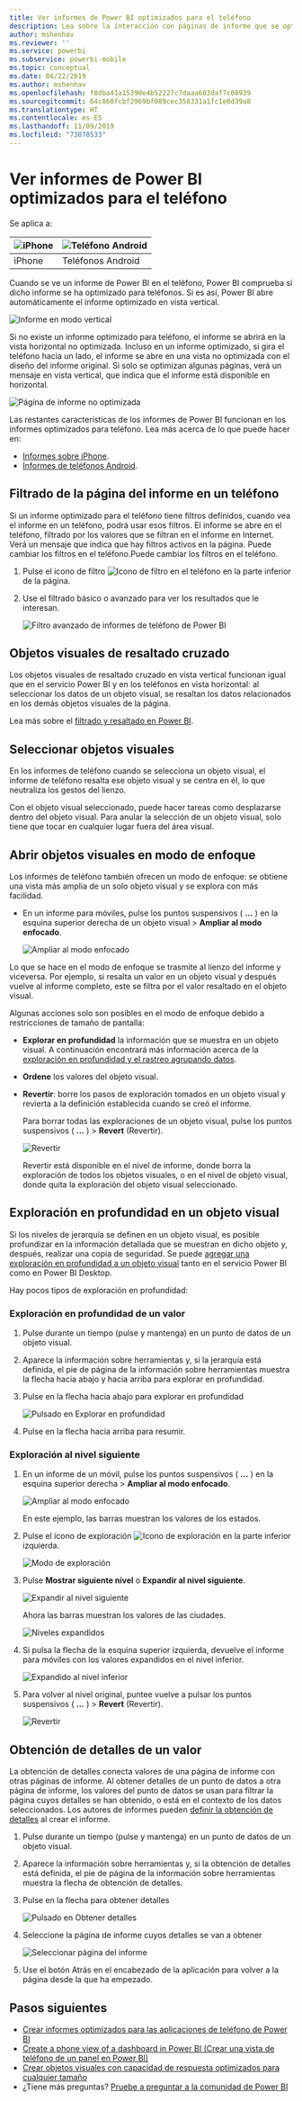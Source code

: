 ```yaml
---
title: Ver informes de Power BI optimizados para el teléfono
description: Lea sobre la interacción con páginas de informe que se optimizan para visualizarse en las aplicaciones de teléfono de Power BI.
author: mshenhav
ms.reviewer: ''
ms.service: powerbi
ms.subservice: powerbi-mobile
ms.topic: conceptual
ms.date: 04/22/2019
ms.author: mshenhav
ms.openlocfilehash: f8dba41a15390e4b52227c7daaa603daf7c08939
ms.sourcegitcommit: 64c860fcbf2969bf089cec358331a1fc1e0d39a8
ms.translationtype: HT
ms.contentlocale: es-ES
ms.lasthandoff: 11/09/2019
ms.locfileid: "73870533"
---
```

# <a name="view-power-bi-reports-optimized-for-your-phone"></a>Ver informes de Power BI optimizados para el teléfono

Se aplica a:

| ![iPhone](./media/mobile-apps-view-phone-report/ios-logo-40-px.png) | ![Teléfono Android](./media/mobile-apps-view-phone-report/android-logo-40-px.png) |
|:--- |:--- |
| iPhone |Teléfonos Android |

Cuando se ve un informe de Power BI en el teléfono, Power BI comprueba si dicho informe se ha optimizado para teléfonos. Si es así, Power BI abre automáticamente el informe optimizado en vista vertical.

![Informe en modo vertical](./media/mobile-apps-view-phone-report/07-power-bi-phone-report-portrait.png)

Si no existe un informe optimizado para teléfono, el informe se abrirá en la vista horizontal no optimizada. Incluso en un informe optimizado, si gira el teléfono hacia un lado, el informe se abre en una vista no optimizada con el diseño del informe original. Si solo se optimizan algunas páginas, verá un mensaje en vista vertical, que indica que el informe está disponible en horizontal.

![Página de informe no optimizada](./media/mobile-apps-view-phone-report/06-power-bi-phone-report-page-not-optimized.png)

Las restantes características de los informes de Power BI funcionan en los informes optimizados para teléfono. Lea más acerca de lo que puede hacer en:

* [Informes sobre iPhone](mobile-reports-in-the-mobile-apps.md). 
* [Informes de teléfonos Android](mobile-reports-in-the-mobile-apps.md).

## <a name="filter-the-report-page-on-a-phone"></a>Filtrado de la página del informe en un teléfono
Si un informe optimizado para el teléfono tiene filtros definidos, cuando vea el informe en un teléfono, podrá usar esos filtros. El informe se abre en el teléfono, filtrado por los valores que se filtran en el informe en Internet. Verá un mensaje que indica que hay filtros activos en la página. Puede cambiar los filtros en el teléfono.Puede cambiar los filtros en el teléfono.

1. Pulse el icono de filtro ![Icono de filtro en el teléfono](./media/mobile-apps-view-phone-report/power-bi-phone-filter-icon.png) en la parte inferior de la página. 
2. Use el filtrado básico o avanzado para ver los resultados que le interesan.
   
    ![Filtro avanzado de informes de teléfono de Power BI](./media/mobile-apps-view-phone-report/power-bi-iphone-advanced-filter-toronto.gif)

## <a name="cross-highlight-visuals"></a>Objetos visuales de resaltado cruzado
Los objetos visuales de resaltado cruzado en vista vertical funcionan igual que en el servicio Power BI y en los teléfonos en vista horizontal: al seleccionar los datos de un objeto visual, se resaltan los datos relacionados en los demás objetos visuales de la página.

Lea más sobre el [filtrado y resaltado en Power BI](../../power-bi-reports-filters-and-highlighting.md).

## <a name="select-visuals"></a>Seleccionar objetos visuales
En los informes de teléfono cuando se selecciona un objeto visual, el informe de teléfono resalta ese objeto visual y se centra en él, lo que neutraliza los gestos del lienzo.

Con el objeto visual seleccionado, puede hacer tareas como desplazarse dentro del objeto visual. Para anular la selección de un objeto visual, solo tiene que tocar en cualquier lugar fuera del área visual.

## <a name="open-visuals-in-focus-mode"></a>Abrir objetos visuales en modo de enfoque
Los informes de teléfono también ofrecen un modo de enfoque: se obtiene una vista más amplia de un solo objeto visual y se explora con más facilidad.

* En un informe para móviles, pulse los puntos suspensivos ( **...** ) en la esquina superior derecha de un objeto visual > **Ampliar al modo enfocado**.
  
    ![Ampliar al modo enfocado](././media/mobile-apps-view-phone-report/power-bi-phone-report-focus-mode.png)

Lo que se hace en el modo de enfoque se trasmite al lienzo del informe y viceversa. Por ejemplo, si resalta un valor en un objeto visual y después vuelve al informe completo, este se filtra por el valor resaltado en el objeto visual.

Algunas acciones solo son posibles en el modo de enfoque debido a restricciones de tamaño de pantalla:

* **Explorar en profundidad** la información que se muestra en un objeto visual. A continuación encontrará más información acerca de la [exploración en profundidad y el rastreo agrupando datos](mobile-apps-view-phone-report.md#drill-down-in-a-visual).
* **Ordene** los valores del objeto visual.
* **Revertir**: borre los pasos de exploración tomados en un objeto visual y revierta a la definición establecida cuando se creó el informe.
  
    Para borrar todas las exploraciones de un objeto visual, pulse los puntos suspensivos ( **...** ) > **Revert** (Revertir).
  
    ![Revertir](././media/mobile-apps-view-phone-report/power-bi-phone-report-revert-levels.png)
  
    Revertir está disponible en el nivel de informe, donde borra la exploración de todos los objetos visuales, o en el nivel de objeto visual, donde quita la exploración del objeto visual seleccionado.   

## <a name="drill-down-in-a-visual"></a>Exploración en profundidad en un objeto visual
Si los niveles de jerarquía se definen en un objeto visual, es posible profundizar en la información detallada que se muestran en dicho objeto y, después, realizar una copia de seguridad. Se puede [agregar una exploración en profundidad a un objeto visual](../end-user-drill.md) tanto en el servicio Power BI como en Power BI Desktop.

Hay pocos tipos de exploración en profundidad:

### <a name="drill-down-on-a-value"></a>Exploración en profundidad de un valor
1. Pulse durante un tiempo (pulse y mantenga) en un punto de datos de un objeto visual.
2. Aparece la información sobre herramientas y, si la jerarquía está definida, el pie de página de la información sobre herramientas muestra la flecha hacia abajo y hacia arriba para explorar en profundidad.
3. Pulse en la flecha hacia abajo para explorar en profundidad

    ![Pulsado en Explorar en profundidad](././media/mobile-apps-view-phone-report/report-drill-down.png)
    
4. Pulse en la flecha hacia arriba para resumir.

### <a name="drill-to-next-level"></a>Exploración al nivel siguiente
1. En un informe de un móvil, pulse los puntos suspensivos ( **...** ) en la esquina superior derecha > **Ampliar al modo enfocado**.
   
    ![Ampliar al modo enfocado](././media/mobile-apps-view-phone-report/power-bi-phone-report-focus-mode.png)
   
    En este ejemplo, las barras muestran los valores de los estados.
2. Pulse el icono de exploración ![Icono de exploración](./media/mobile-apps-view-phone-report/power-bi-phone-report-explore-icon.png) en la parte inferior izquierda.
   
    ![Modo de exploración](./media/mobile-apps-view-phone-report/power-bi-phone-report-explore-mode.png)
3. Pulse **Mostrar siguiente nivel** o **Expandir al nivel siguiente**.
   
    ![Expandir al nivel siguiente](./media/mobile-apps-view-phone-report/power-bi-phone-report-expand-levels.png)
   
    Ahora las barras muestran los valores de las ciudades.
   
    ![Niveles expandidos](./media/mobile-apps-view-phone-report/power-bi-phone-report-expanded-levels.png)
4. Si pulsa la flecha de la esquina superior izquierda, devuelve el informe para móviles con los valores expandidos en el nivel inferior.
   
    ![Expandido al nivel inferior](./media/mobile-apps-view-phone-report/power-bi-back-to-phone-report-expanded-levels.png)
5. Para volver al nivel original, puntee vuelve a pulsar los puntos suspensivos ( **...** ) > **Revert** (Revertir).
   
    ![Revertir](././media/mobile-apps-view-phone-report/power-bi-phone-report-revert-levels.png)

## <a name="drill-through-from-a-value"></a>Obtención de detalles de un valor
La obtención de detalles conecta valores de una página de informe con otras páginas de informe. Al obtener detalles de un punto de datos a otra página de informe, los valores del punto de datos se usan para filtrar la página cuyos detalles se han obtenido, o está en el contexto de los datos seleccionados.
Los autores de informes pueden [definir la obtención de detalles](https://docs.microsoft.com/power-bi/desktop-drillthrough) al crear el informe.

1. Pulse durante un tiempo (pulse y mantenga) en un punto de datos de un objeto visual.
2. Aparece la información sobre herramientas y, si la obtención de detalles está definida, el pie de página de la información sobre herramientas muestra la flecha de obtención de detalles.
3. Pulse en la flecha para obtener detalles

    ![Pulsado en Obtener detalles](././media/mobile-apps-view-phone-report/report-drill-through1.png)

4. Seleccione la página de informe cuyos detalles se van a obtener

    ![Seleccionar página del informe](././media/mobile-apps-view-phone-report/report-drill-through2.png)

5. Use el botón Atrás en el encabezado de la aplicación para volver a la página desde la que ha empezado.


## <a name="next-steps"></a>Pasos siguientes
* [Crear informes optimizados para las aplicaciones de teléfono de Power BI](../../desktop-create-phone-report.md)
* [Create a phone view of a dashboard in Power BI (Crear una vista de teléfono de un panel en Power BI)](../../service-create-dashboard-mobile-phone-view.md)
* [Crear objetos visuales con capacidad de respuesta optimizados para cualquier tamaño](../../visuals/desktop-create-responsive-visuals.md)
* ¿Tiene más preguntas? [Pruebe a preguntar a la comunidad de Power BI](https://community.powerbi.com/)

